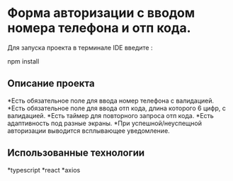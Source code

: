 # Форма авторизации с вводом номера телефона и отп кода.

Для запуска проекта в терминале IDE введите :

  npm install

## Описание проекта

*Есть обязательное поле для ввода номер телефона с валидацией.
*Есть обязательное поле для ввода отп кода, длина которого 6 цифр, с валидацией.
*Есть таймер для повторного запроса отп кода.
*Есть адаптивность под разные экраны.
*При успешной/неуспещной авторизации выводится всплывающее уведомление.

## Использованные технологии
*typescript
*react
*axios